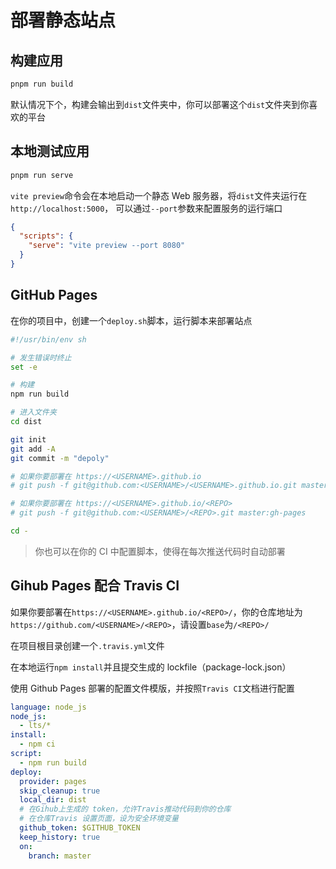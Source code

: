 # 部署静态站点

## 构建应用

```bash
pnpm run build
```

默认情况下个，构建会输出到`dist`文件夹中，你可以部署这个`dist`文件夹到你喜欢的平台

## 本地测试应用

```bash
pnpm run serve
```

`vite preview`命令会在本地启动一个静态 Web 服务器，将`dist`文件夹运行在`http://localhost:5000`，
可以通过`--port`参数来配置服务的运行端口

```json
{
  "scripts": {
    "serve": "vite preview --port 8080"
  }
}
```

## GitHub Pages

在你的项目中，创建一个`deploy.sh`脚本，运行脚本来部署站点

```bash
#!/usr/bin/env sh

# 发生错误时终止
set -e

# 构建
npm run build

# 进入文件夹
cd dist

git init
git add -A
git commit -m "depoly"

# 如果你要部署在 https://<USERNAME>.github.io
# git push -f git@github.com:<USERNAME>/<USERNAME>.github.io.git master

# 如果你要部署在 https://<USERNAME>.github.io/<REPO>
# git push -f git@github.com:<USERNAME>/<REPO>.git master:gh-pages

cd -
```

> 你也可以在你的 CI 中配置脚本，使得在每次推送代码时自动部署

## Gihub Pages 配合 Travis CI

如果你要部署在`https://<USERNAME>.github.io/<REPO>/`，你的仓库地址为
`https://github.com/<USERNAME>/<REPO>`，请设置`base`为`/<REPO>/`

在项目根目录创建一个`.travis.yml`文件

在本地运行`npm install`并且提交生成的 lockfile（package-lock.json）

使用 Github Pages 部署的配置文件模版，并按照`Travis CI`文档进行配置

```yml
language: node_js
node_js:
  - lts/*
install:
  - npm ci
script:
  - npm run build
deploy:
  provider: pages
  skip_cleanup: true
  local_dir: dist
  # 在Gihub上生成的 token，允许Travis推动代码到你的仓库
  # 在仓库Travis 设置页面，设为安全环境变量
  github_token: $GITHUB_TOKEN
  keep_history: true
  on:
    branch: master
```
